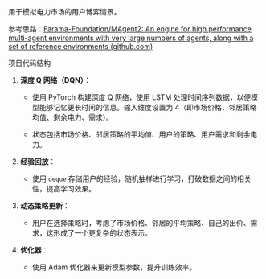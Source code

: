 用于模拟电力市场的用户博弈情景。

参考思路：[Farama-Foundation/MAgent2: An engine for high performance multi-agent environments with very large numbers of agents, along with a set of reference environments (github.com)](https://github.com/Farama-Foundation/MAgent2)

项目代码结构

1. **深度 Q 网络（DQN）**：

   - 使用 PyTorch 构建深度 Q 网络，使用 LSTM 处理时间序列数据，以便模型能够记忆更长时间的信息。输入维度设置为 4（即市场价格、邻居策略均值、剩余电力、需求）。

   - 状态包括市场价格、邻居策略的平均值、用户的策略、用户需求和剩余电力。

2. **经验回放**：

   - 使用 `deque` 存储用户的经验，随机抽样进行学习，打破数据之间的相关性，提高学习效果。

3. **动态策略更新**：

   - 用户在选择策略时，考虑了市场价格、邻居的平均策略、自己的出价、需求，这形成了一个更复杂的状态表示。

4. **优化器**：

   - 使用 Adam 优化器来更新模型参数，提升训练效率。